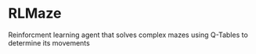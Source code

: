 # RLMaze
Reinforcment learning agent that solves complex mazes using Q-Tables to determine its movements

